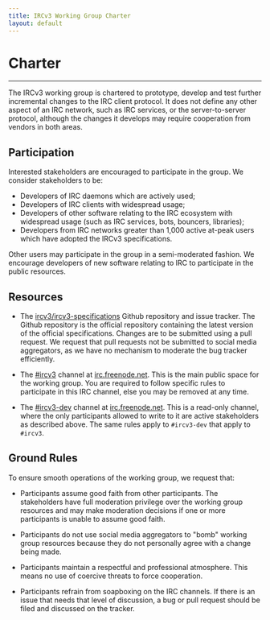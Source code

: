 ```yaml
---
title: IRCv3 Working Group Charter
layout: default
---
```


# Charter

---

The IRCv3 working group is chartered to prototype, develop and test further incremental changes to
the IRC client protocol.  It does not define any other aspect of an IRC network, such as IRC services,
or the server-to-server protocol, although the changes it develops may require cooperation from vendors
in both areas.

## Participation

Interested stakeholders are encouraged to participate in the group.  We consider stakeholders to be:

 * Developers of IRC daemons which are actively used;
 * Developers of IRC clients with widespread usage;
 * Developers of other software relating to the IRC ecosystem with widespread usage
   (such as IRC services, bots, bouncers, libraries);
 * Developers from IRC networks greater than 1,000 active at-peak users which have adopted
   the IRCv3 specifications.

Other users may participate in the group in a semi-moderated fashion.  We encourage developers of new
software relating to IRC to participate in the public resources.

## Resources

 * The [ircv3/ircv3-specifications](https://github.com/ircv3/ircv3-specifications) Github repository and issue tracker.  The Github repository is the
   official repository containing the latest version of the official specifications.  Changes are to
   be submitted using a pull request.  We request that pull requests not be submitted to social
   media aggregators, as we have no mechanism to moderate the bug tracker efficiently.

 * The [#ircv3](irc://irc.freenode.net/ircv3) channel at [irc.freenode.net](irc://irc.freenode.net/ircv3).  This is the main public space for the working group.
   You are required to follow specific rules to participate in this IRC channel, else you may be
   removed at any time.

 * The [#ircv3-dev](irc://irc.freenode.net/ircv3-dev) channel at [irc.freenode.net](irc://irc.freenode.net/ircv3-dev).  This is a read-only channel, where the only
   participants allowed to write to it are active stakeholders as described above.  The same rules
   apply to `#ircv3-dev` that apply to `#ircv3`.

## Ground Rules

To ensure smooth operations of the working group, we request that:

 * Participants assume good faith from other participants.  The stakeholders have full moderation
   privilege over the working group resources and may make moderation decisions if one or more
   participants is unable to assume good faith.

 * Participants do not use social media aggregators to "bomb" working group resources because they
   do not personally agree with a change being made.

 * Participants maintain a respectful and professional atmosphere.  This means no use of coercive
   threats to force cooperation.

 * Participants refrain from soapboxing on the IRC channels.  If there is an issue that needs that
   level of discussion, a bug or pull request should be filed and discussed on the tracker.
